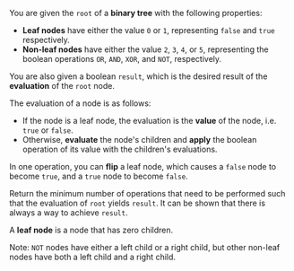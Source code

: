 You are given the `root` of a **binary tree** with the following properties:

- **Leaf nodes** have either the value `0` or `1`, representing `false` and `true` respectively.
- **Non-leaf nodes** have either the value `2`, `3`, `4`, or `5`, representing the boolean operations `OR`, `AND`, `XOR`, and `NOT`, respectively.

You are also given a boolean `result`, which is the desired result of the **evaluation** of the `root` node.

The evaluation of a node is as follows:

- If the node is a leaf node, the evaluation is the **value** of the node, i.e. `true` or `false`.
- Otherwise, **evaluate** the node's children and **apply** the boolean operation of its value with the children's evaluations.

In one operation, you can **flip** a leaf node, which causes a `false` node to become `true`, and a `true` node to become `false`.

Return the minimum number of operations that need to be performed such that the evaluation of `root` yields `result`. It can be shown that there is always a way to achieve `result`.

A **leaf node** is a node that has zero children.

Note: `NOT` nodes have either a left child or a right child, but other non-leaf nodes have both a left child and a right child.